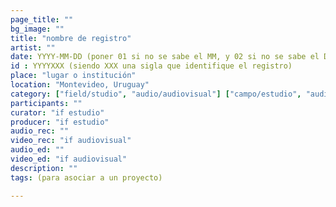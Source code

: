 ```yaml
---
page_title: ""
bg_image: "" 
title: "nombre de registro"  
artist: ""  
date: YYYY-MM-DD (poner 01 si no se sabe el MM, y 02 si no se sabe el DD)  
id : YYYYXXX (siendo XXX una sigla que identifique el registro)
place: "lugar o institución"  
location: "Montevideo, Uruguay"  
category: ["field/studio", "audio/audiovisual"] ["campo/estudio", "audio/audiovisual"] (poner las categorías de uno u otro grupo según el idioma)  
participants: ""  
curator: "if estudio"  
producer: "if estudio"  
audio_rec: ""  
video_rec: "if audiovisual"  
audio_ed: ""  
video_ed: "if audiovisual"  
description: ""  
tags: (para asociar a un proyecto)  

---
```

